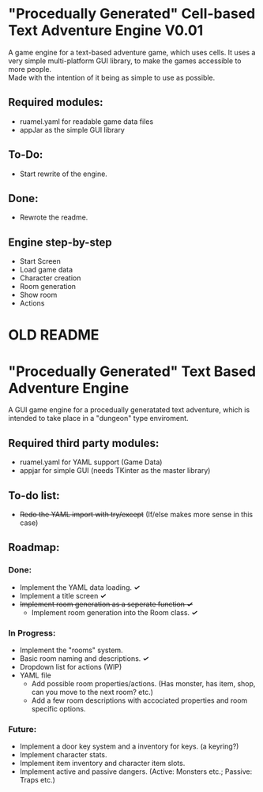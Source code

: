 # "Procedually Generated" Cell-based Text Adventure Engine V0.01
A game engine for a text-based adventure game, which uses cells. 
It uses a very simple multi-platform GUI library, to make the games accessible to more people.  
Made with the intention of it being as simple to use as possible.

## Required modules:
* ruamel.yaml for readable game data files
* appJar as the simple GUI library

## To-Do:
* Start rewrite of the engine.

## Done:
* Rewrote the readme.

## Engine step-by-step
* Start Screen
* Load game data
* Character creation
* Room generation
* Show room
* Actions

# OLD README
# "Procedually Generated" Text Based Adventure Engine
A GUI game engine for a procedually generatated text adventure, which is intended to take place in a "dungeon" type enviroment.

## Required third party modules:
* ruamel.yaml for YAML support (Game Data)
* appjar for simple GUI (needs TKinter as the master library)

## To-do list:
* ~~Redo the YAML import with try/except~~ (If/else makes more sense in this case)

## Roadmap:
### Done:
* Implement the YAML data loading. **_✓_**
* Implement a title screen **_✓_**
* ~~Implement room generation as a seperate function **_✓_**~~
  * Implement room generation into the Room class. **_✓_**

### In Progress:
* Implement the "rooms" system.
 * Basic room naming and descriptions. **_✓_**
 * Dropdown list for actions (WIP)
 * YAML file
   * Add possible room properties/actions. (Has monster, has item, shop, can you move to the next room? etc.)
   * Add a few room descriptions with accociated properties and room specific options.
### Future:
* Implement a door key system and a inventory for keys. (a keyring?)
* Implement character stats.
* Implement item inventory and character item slots.
* Implement active and passive dangers. (Active: Monsters etc.; Passive: Traps etc.)

